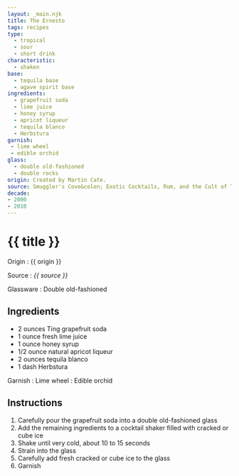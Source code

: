 ```yaml
---
layout: _main.njk
title: The Ernesto
tags: recipes
type:
  - tropical
  - sour
  - short drink
characteristic:
  - shaken
base:
  - tequila base
  - agave spirit base
ingredients:
  - grapefruit soda
  - lime juice
  - honey syrup
  - apricot liqueur
  - tequila blanco
  - Herbstura
garnish:
 - lime wheel
 - edible orchid
glass:
  - double old-fashioned
  - double rocks
origin: Created by Martin Cate.
source: Smuggler's Cove&colon; Exotic Cocktails, Rum, and the Cult of Tiki
decade:
- 2000
- 2010
---
```

<!-- markdownlint-disable MD025 -->
# {{ title }}
<!-- markdownlint-disable MD025 -->

Origin
  : {{ origin }}

Source
  : <cite>{{ source }}</cite>

Glassware
  : Double old-fashioned

## Ingredients

* 2 ounces Ting grapefruit soda
* 1 ounce fresh lime juice
* 1 ounce honey syrup
* 1/2 ounce natural apricot liqueur
* 2 ounces tequila blanco
* 1 dash Herbstura

Garnish
  : Lime wheel
  : Edible orchid

## Instructions

1. Carefully pour the grapefruit soda into a double old-fashioned glass
2. Add the remaining ingredients to a cocktail shaker filled with cracked or cube ice
3. Shake until very cold, about 10 to 15 seconds
4. Strain into the glass
5. Carefully add fresh cracked or cube ice to the glass
6. Garnish

